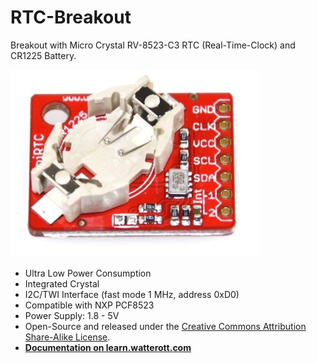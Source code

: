 # RTC-Breakout
Breakout with Micro Crystal RV-8523-C3 RTC (Real-Time-Clock) and CR1225 Battery.

![RTC-Breakout](https://github.com/watterott/RTC-Breakout/raw/master/hardware/RV8523-RTC-Breakout_v10.jpg)

* Ultra Low Power Consumption
* Integrated Crystal
* I2C/TWI Interface (fast mode 1 MHz, address 0xD0)
* Compatible with NXP PCF8523
* Power Supply: 1.8 - 5V
* Open-Source and released under the [Creative Commons Attribution Share-Alike License](https://creativecommons.org/licenses/by-sa/4.0/).
* **[Documentation on learn.watterott.com](https://learn.watterott.com)**
